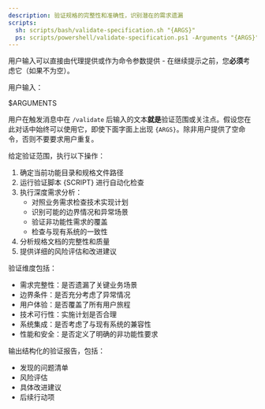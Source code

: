 ```yaml
---
description: 验证规格的完整性和准确性，识别潜在的需求遗漏
scripts:
  sh: scripts/bash/validate-specification.sh "{ARGS}"
  ps: scripts/powershell/validate-specification.ps1 -Arguments "{ARGS}"
---
```


用户输入可以直接由代理提供或作为命令参数提供 - 在继续提示之前，您**必须**考虑它（如果不为空）。

用户输入：

$ARGUMENTS

用户在触发消息中在 `/validate` 后输入的文本**就是**验证范围或关注点。假设您在此对话中始终可以使用它，即使下面字面上出现 `{ARGS}`。除非用户提供了空命令，否则不要要求用户重复。

给定验证范围，执行以下操作：

1. 确定当前功能目录和规格文件路径
2. 运行验证脚本 {SCRIPT} 进行自动化检查
3. 执行深度需求分析：
   - 对照业务需求检查技术实现计划
   - 识别可能的边界情况和异常场景
   - 验证非功能性需求的覆盖
   - 检查与现有系统的一致性
4. 分析规格文档的完整性和质量
5. 提供详细的风险评估和改进建议

验证维度包括：
- 需求完整性：是否遗漏了关键业务场景
- 边界条件：是否充分考虑了异常情况
- 用户体验：是否覆盖了所有用户旅程
- 技术可行性：实施计划是否合理
- 系统集成：是否考虑了与现有系统的兼容性
- 性能和安全：是否定义了明确的非功能性要求

输出结构化的验证报告，包括：
- 发现的问题清单
- 风险评估
- 具体改进建议
- 后续行动项